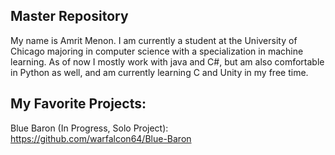 ## Master Repository

My name is Amrit Menon. I am currently a student at the University of Chicago majoring in computer science with a specialization in machine learning. As of now I mostly work with java and C#, but am also comfortable in Python as well, and am currently learning C and Unity in my free time.

## My Favorite Projects:

Blue Baron (In Progress, Solo Project): https://github.com/warfalcon64/Blue-Baron
